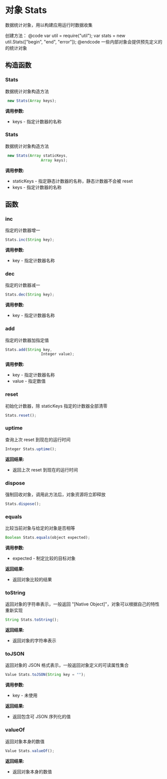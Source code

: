 # 对象 Stats
数据统计对象，用以构建应用运行时数据收集

创建方法：
@code
var util = require(&#34;util&#34;);
var stats = new util.Stats([&#34;begin&#34;, &#34;end&#34;, &#34;error&#34;]);
@endcode
一些内部对象会提供预先定义的的统计对象
## 构造函数
        
### Stats
数据统计对象构造方法
```JavaScript
 new Stats(Array keys);
```

**调用参数:**
* keys - 指定计数器的名称

### Stats
数据统计对象构造方法
```JavaScript
 new Stats(Array staticKeys,
                Array keys);
```

**调用参数:**
* staticKeys - 指定静态计数器的名称，静态计数器不会被 reset
* keys - 指定计数器的名称

## 函数
        
### inc
指定的计数器增一
```JavaScript
Stats.inc(String key);
```

**调用参数:**
* key - 指定计数器名称

### dec
指定的计数器减一
```JavaScript
Stats.dec(String key);
```

**调用参数:**
* key - 指定计数器名称

### add
指定的计数器加指定值
```JavaScript
Stats.add(String key,
                Integer value);
```

**调用参数:**
* key - 指定计数器名称
* value - 指定数值

### reset
初始化计数器，除 staticKeys 指定的计数器全部清零
```JavaScript
Stats.reset();
```

### uptime
查询上次 reset 到现在的运行时间
```JavaScript
Integer Stats.uptime();
```

**返回结果:**
* 返回上次 reset 到现在的运行时间

### dispose
强制回收对象，调用此方法后，对象资源将立即释放
```JavaScript
Stats.dispose();
```

### equals
比较当前对象与给定的对象是否相等
```JavaScript
Boolean Stats.equals(object expected);
```

**调用参数:**
* expected - 制定比较的目标对象

**返回结果:**
* 返回对象比较的结果

### toString
返回对象的字符串表示，一般返回 &#34;[Native Object]&#34;，对象可以根据自己的特性重新实现
```JavaScript
String Stats.toString();
```

**返回结果:**
* 返回对象的字符串表示

### toJSON
返回对象的 JSON 格式表示，一般返回对象定义的可读属性集合
```JavaScript
Value Stats.toJSON(String key = "");
```

**调用参数:**
* key - 未使用

**返回结果:**
* 返回包含可 JSON 序列化的值

### valueOf
返回对象本身的数值
```JavaScript
Value Stats.valueOf();
```

**返回结果:**
* 返回对象本身的数值

